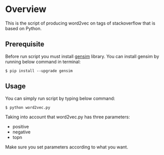 # Overview
This is the script of producing word2vec on tags of stackoverflow that is based on Python.
## Prerequisite
Before run script you must install [gensim](https://radimrehurek.com/gensim/) library.
You can install gensim by running below command in terminal:

```
$ pip install --upgrade gensim
```
## Usage
You can simply run script by typing below command:

```
$ python word2vec.py
```
Taking into account that word2vec.py has three parameters:
- positive
- negative
- topn

Make sure you set parameters according to what you want.

